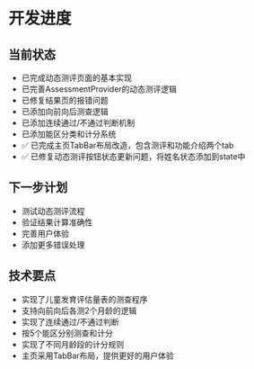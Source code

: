 # 开发进度

## 当前状态
- 已完成动态测评页面的基本实现
- 已完善AssessmentProvider的动态测评逻辑
- 已修复结果页的报错问题
- 已添加向前向后测查逻辑
- 已添加连续通过/不通过判断机制
- 已添加能区分类和计分系统
- ✅ 已完成主页TabBar布局改造，包含测评和功能介绍两个tab
- ✅ 已修复动态测评按钮状态更新问题，将姓名状态添加到state中

## 下一步计划
- 测试动态测评流程
- 验证结果计算准确性
- 完善用户体验
- 添加更多错误处理

## 技术要点
- 实现了儿童发育评估量表的测查程序
- 支持向前向后各测2个月龄的逻辑
- 实现了连续通过/不通过判断
- 按5个能区分别测查和计分
- 实现了不同月龄段的计分规则
- 主页采用TabBar布局，提供更好的用户体验 